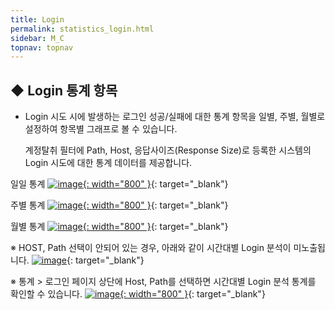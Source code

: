 ```yaml
---
title: Login
permalink: statistics_login.html
sidebar: M_C
topnav: topnav
---
```


## ◆ Login 통계 항목
- Login 시도 시에 발생하는 로그인 성공/실패에 대한 통계 항목을 일별, 주별, 월별로 설정하여 항목별 그래프로 볼 수 있습니다.

     계정탈취 필터에 Path, Host, 응답사이즈(Response Size)로 등록한 시스템의 Login 시도에 대한 통계 데이터를 제공합니다.

일일 통계
[![image](/docs/images/Manual/common/statistics/login/1.png){: width="800" }](/docs/images/Manual/common/statistics/login/1.png){: target="_blank"}

주별 통계
[![image](/docs/images/Manual/common/statistics/login/2.png){: width="800" }](/docs/images/Manual/common/statistics/login/2.png){: target="_blank"}

월별 통계
[![image](/docs/images/Manual/common/statistics/login/3.png){: width="800" }](/docs/images/Manual/common/statistics/login/3.png){: target="_blank"}

※ HOST, Path 선택이 안되어 있는 경우, 아래와 같이 시간대별 Login 분석이 미노출됩니다.
[![image](/docs/images/Manual/common/statistics/login/4.png)](/docs/images/Manual/common/statistics/login/4.png){: target="_blank"}

※ 통계 > 로그인 페이지 상단에 Host, Path를 선택하면 시간대별 Login 분석 통계를 확인할 수 있습니다.
[![image](/docs/images/Manual/common/statistics/login/5.png){: width="800" }](/docs/images/Manual/common/statistics/login/5.png){: target="_blank"}


